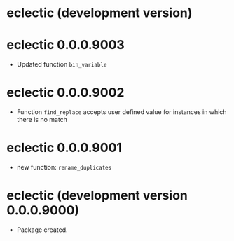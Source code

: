 # eclectic (development version)

# eclectic 0.0.0.9003

* Updated function `bin_variable`

# eclectic 0.0.0.9002

* Function `find_replace` accepts user defined value for instances in which there is no match

# eclectic 0.0.0.9001

* new function: `rename_duplicates`

# eclectic (development version 0.0.0.9000)

* Package created.
